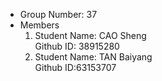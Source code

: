 * Group Number: 37
* Members
  1. Student Name: CAO Sheng <br>
    Github ID: 38915280
  2. Student Name: TAN Baiyang <br>
    Github ID:63153707